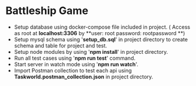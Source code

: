 # Battleship Game
- Setup database using docker-compose file included in project. ( Access as root at **localhost:3306** by **user: root password: rootpassword **)
- Setup mysql schema using '**setup_db.sql**' in project directory to create schema and table for project and test.
- Setup node modules by using '**npm install**' in project directory.
- Run all test cases using '**npm run test**' command.
- Start server in watch mode using '**npm run watch**'.
- Import Postman collection to test each api using **Taskworld.postman_collection.json** in project directory.